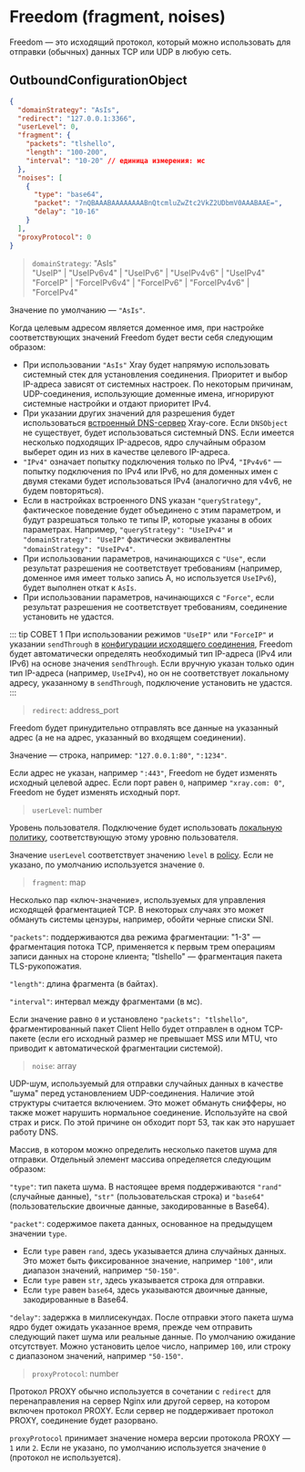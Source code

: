 # Freedom (fragment, noises)

Freedom — это исходящий протокол, который можно использовать для отправки (обычных) данных TCP или UDP в любую сеть.

## OutboundConfigurationObject

```json
{
  "domainStrategy": "AsIs",
  "redirect": "127.0.0.1:3366",
  "userLevel": 0,
  "fragment": {
    "packets": "tlshello",
    "length": "100-200",
    "interval": "10-20" // единица измерения: мс
  },
  "noises": [
    {
      "type": "base64",
      "packet": "7nQBAAABAAAAAAAABnQtcmluZwZtc2VkZ2UDbmV0AAABAAE=",
      "delay": "10-16"
    }
  ],
  "proxyProtocol": 0
}
```

> `domainStrategy`: "AsIs"<br>
> "UseIP" | "UseIPv6v4" | "UseIPv6" | "UseIPv4v6" | "UseIPv4"<br>
> "ForceIP" | "ForceIPv6v4" | "ForceIPv6" | "ForceIPv4v6" | "ForceIPv4"

Значение по умолчанию — `"AsIs"`.

Когда целевым адресом является доменное имя, при настройке соответствующих значений Freedom будет вести себя следующим образом:

- При использовании `"AsIs"` Xray будет напрямую использовать системный стек для установления соединения. Приоритет и выбор IP-адреса зависят от системных настроек. По некоторым причинам, UDP-соединения, использующие доменные имена, игнорируют системные настройки и отдают приоритет IPv4.
- При указании других значений для разрешения будет использоваться [встроенный DNS-сервер](../dns.md) Xray-core. Если `DNSObject` не существует, будет использоваться системный DNS. Если имеется несколько подходящих IP-адресов, ядро случайным образом выберет один из них в качестве целевого IP-адреса.
- `"IPv4"` означает попытку подключения только по IPv4, `"IPv4v6"` — попытку подключения по IPv4 или IPv6, но для доменных имен с двумя стеками будет использоваться IPv4 (аналогично для v4v6, не будем повторяться).
- Если в настройках встроенного DNS указан `"queryStrategy"`, фактическое поведение будет объединено с этим параметром, и будут разрешаться только те типы IP, которые указаны в обоих параметрах. Например, `"queryStrategy": "UseIPv4"` и `"domainStrategy": "UseIP"` фактически эквивалентны `"domainStrategy": "UseIPv4"`.
- При использовании параметров, начинающихся с `"Use"`, если результат разрешения не соответствует требованиям (например, доменное имя имеет только запись A, но используется `UseIPv6`), будет выполнен откат к `AsIs`.
- При использовании параметров, начинающихся с `"Force"`, если результат разрешения не соответствует требованиям, соединение установить не удастся.

::: tip СОВЕТ 1
При использовании режимов `"UseIP"` или `"ForceIP"` и указании `sendThrough` в [конфигурации исходящего соединения](../outbound.md#outboundobject), Freedom будет автоматически определять необходимый тип IP-адреса (IPv4 или IPv6) на основе значения `sendThrough`. Если вручную указан только один тип IP-адреса (например, `UseIPv4`), но он не соответствует локальному адресу, указанному в `sendThrough`, подключение установить не удастся.
:::

> `redirect`: address_port

Freedom будет принудительно отправлять все данные на указанный адрес (а не на адрес, указанный во входящем соединении).

Значение — строка, например: `"127.0.0.1:80"`, `":1234"`.

Если адрес не указан, например `":443"`, Freedom не будет изменять исходный целевой адрес.
Если порт равен `0`, например `"xray.com: 0"`, Freedom не будет изменять исходный порт.

> `userLevel`: number

Уровень пользователя. Подключение будет использовать [локальную политику](../policy.md#levelpolicyobject), соответствующую этому уровню пользователя.

Значение `userLevel` соответствует значению `level` в [policy](../policy.md#policyobject). Если не указано, по умолчанию используется значение `0`.

> `fragment`: map

Несколько пар «ключ-значение», используемых для управления исходящей фрагментацией TCP. В некоторых случаях это может обмануть системы цензуры, например, обойти черные списки SNI.

`"packets"`: поддерживаются два режима фрагментации: "1-3" — фрагментация потока TCP, применяется к первым трем операциям записи данных на стороне клиента; "tlshello" — фрагментация пакета TLS-рукопожатия.

`"length"`: длина фрагмента (в байтах).

`"interval"`: интервал между фрагментами (в мс).

Если значение равно `0` и установлено `"packets": "tlshello"`, фрагментированный пакет Client Hello будет отправлен в одном TCP-пакете (если его исходный размер не превышает MSS или MTU, что приводит к автоматической фрагментации системой).

> `noise`: array

UDP-шум, используемый для отправки случайных данных в качестве "шума" перед установлением UDP-соединения.  Наличие этой структуры считается включением. Это может обмануть снифферы, но также может нарушить нормальное соединение. Используйте на свой страх и риск. По этой причине он обходит порт 53, так как это нарушает работу DNS.

Массив, в котором можно определить несколько пакетов шума для отправки. Отдельный элемент массива определяется следующим образом:

`"type"`: тип пакета шума. В настоящее время поддерживаются `"rand"` (случайные данные), `"str"` (пользовательская строка) и `"base64"` (пользовательские двоичные данные, закодированные в Base64).

`"packet"`: содержимое пакета данных, основанное на предыдущем значении `type`.

- Если `type` равен `rand`, здесь указывается длина случайных данных. Это может быть фиксированное значение, например `"100"`, или диапазон значений, например `"50-150"`.
- Если `type` равен `str`, здесь указывается строка для отправки.
- Если `type` равен `base64`, здесь указываются двоичные данные, закодированные в Base64.

`"delay"`: задержка в миллисекундах. После отправки этого пакета шума ядро будет ожидать указанное время, прежде чем отправить следующий пакет шума или реальные данные. По умолчанию ожидание отсутствует. Можно установить целое число, например `100`, или строку с диапазоном значений, например `"50-150"`.

> `proxyProtocol`: number

Протокол PROXY обычно используется в сочетании с `redirect` для перенаправления на сервер Nginx или другой сервер, на котором включен протокол PROXY. Если сервер не поддерживает протокол PROXY, соединение будет разорвано.

`proxyProtocol` принимает значение номера версии протокола PROXY — `1` или `2`. Если не указано, по умолчанию используется значение `0` (протокол не используется). 
